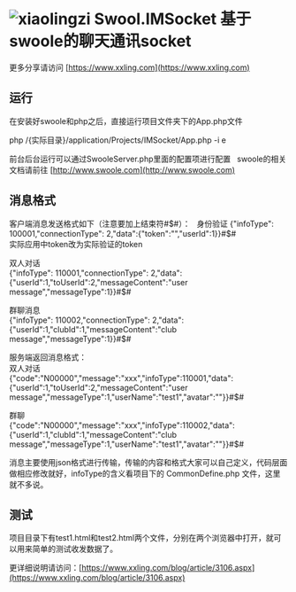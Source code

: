 # ![xiaolingzi](https://raw.githubusercontent.com/xiaolingzi/Swoole.IMSocket/master/logo.gif) Swool.IMSocket 基于swoole的聊天通讯socket  
更多分享请访问 [https://www.xxling.com](https://www.xxling.com)  
## 运行  
在安装好swoole和php之后，直接运行项目文件夹下的App.php文件  
  
php /{实际目录}/application/Projects/IMSocket/App.php -i e  
  
前台后台运行可以通过SwooleServer.php里面的配置项进行配置  
swoole的相关文档请前往 [http://www.swoole.com](http://www.swoole.com)  
## 消息格式  
客户端消息发送格式如下（注意要加上结束符#$#）：  
身份验证  
{"infoType": 100001,"connectionType": 2,"data":{"token":"","userId":1}}#$#  
实际应用中token改为实际验证的token  
  
双人对话  
{"infoType": 110001,"connectionType": 2,"data":{"userId":1,"toUserId":2,"messageContent":"user message","messageType":1}}#$#  
  
群聊消息  
{"infoType": 110002,"connectionType": 2,"data":{"userId":1,"clubId":1,"messageContent":"club message","messageType":1}}#$#  
  
    
服务端返回消息格式：  
双人对话  
{"code":"N00000","message":"xxx","infoType":110001,"data":{"userId":1,"toUserId":2,"messageContent":"user message","messageType":1,"userName":"test1","avatar":""}}#$#  
  
群聊  
{"code":"N00000","message":"xxx","infoType":110002,"data":{"userId":1,"clubId":1,"messageContent":"club message","messageType":1,"userName":"test1","avatar":""}}#$#  
  
消息主要使用json格式进行传输，传输的内容和格式大家可以自己定义，代码层面做相应修改就好，infoType的含义看项目下的 CommonDefine.php 文件，这里就不多说。  
## 测试
项目目录下有test1.html和test2.html两个文件，分别在两个浏览器中打开，就可以用来简单的测试收发数据了。
  
 更详细说明请访问：[https://www.xxling.com/blog/article/3106.aspx](https://www.xxling.com/blog/article/3106.aspx)
